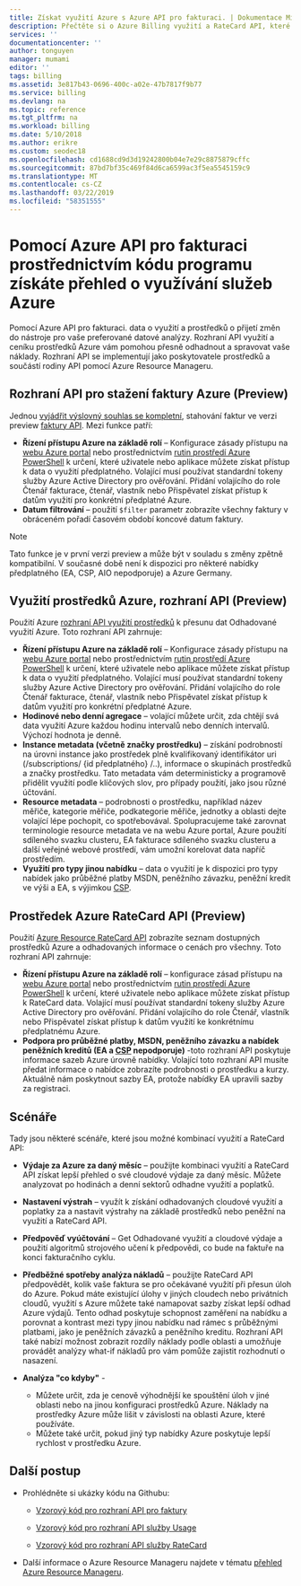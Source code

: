 ```yaml
---
title: Získat využití Azure s Azure API pro fakturaci. | Dokumentace Microsoftu
description: Přečtěte si o Azure Billing využití a RateCard API, které slouží k poskytování přehledů o spotřebě prostředků Azure a trendy.
services: ''
documentationcenter: ''
author: tonguyen
manager: mumami
editor: ''
tags: billing
ms.assetid: 3e817b43-0696-400c-a02e-47b7817f9b77
ms.service: billing
ms.devlang: na
ms.topic: reference
ms.tgt_pltfrm: na
ms.workload: billing
ms.date: 5/10/2018
ms.author: erikre
ms.custom: seodec18
ms.openlocfilehash: cd1688cd9d3d19242800b04e7e29c8875879cffc
ms.sourcegitcommit: 87bd7bf35c469f84d6ca6599ac3f5ea5545159c9
ms.translationtype: MT
ms.contentlocale: cs-CZ
ms.lasthandoff: 03/22/2019
ms.locfileid: "58351555"
---
```

# <a name="use-azure-billing-apis-to-programmatically-get-insight-into-your-azure-usage"></a>Pomocí Azure API pro fakturaci prostřednictvím kódu programu získáte přehled o využívání služeb Azure
Pomocí Azure API pro fakturaci. data o využití a prostředků o přijetí změn do nástroje pro vaše preferované datové analýzy. Rozhraní API využití a ceníku prostředků Azure vám pomohou přesně odhadnout a spravovat vaše náklady. Rozhraní API se implementují jako poskytovatele prostředků a součástí rodiny API pomocí Azure Resource Manageru.  

## <a name="azure-invoice-download-api-preview"></a>Rozhraní API pro stažení faktury Azure (Preview)
Jednou [vyjádřit výslovný souhlas se kompletní](billing-manage-access.md#opt-in), stahování faktur ve verzi preview [faktury API](/rest/api/billing). Mezi funkce patří:

* **Řízení přístupu Azure na základě rolí** – Konfigurace zásady přístupu na [webu Azure portal](https://portal.azure.com) nebo prostřednictvím [rutin prostředí Azure PowerShell](/powershell/azure/overview) k určení, které uživatele nebo aplikace můžete získat přístup k data o využití předplatného. Volající musí používat standardní tokeny služby Azure Active Directory pro ověřování. Přidání volajícího do role Čtenář fakturace, čtenář, vlastník nebo Přispěvatel získat přístup k datům využití pro konkrétní předplatné Azure.
* **Datum filtrování** – použití `$filter` parametr zobrazíte všechny faktury v obráceném pořadí časovém období koncové datum faktury.

> [!NOTE]
> Tato funkce je v první verzi preview a může být v souladu s změny zpětně kompatibilní. V současné době není k dispozici pro některé nabídky předplatného (EA, CSP, AIO nepodporuje) a Azure Germany.

## <a name="azure-resource-usage-api-preview"></a>Využití prostředků Azure, rozhraní API (Preview)
Použití Azure [rozhraní API využití prostředků](https://msdn.microsoft.com/library/azure/mt219003) k přesunu dat Odhadované využití Azure. Toto rozhraní API zahrnuje:

* **Řízení přístupu Azure na základě rolí** – Konfigurace zásady přístupu na [webu Azure portal](https://portal.azure.com) nebo prostřednictvím [rutin prostředí Azure PowerShell](/powershell/azure/overview) k určení, které uživatele nebo aplikace můžete získat přístup k data o využití předplatného. Volající musí používat standardní tokeny služby Azure Active Directory pro ověřování. Přidání volajícího do role Čtenář fakturace, čtenář, vlastník nebo Přispěvatel získat přístup k datům využití pro konkrétní předplatné Azure.
* **Hodinové nebo denní agregace** – volající můžete určit, zda chtějí svá data využití Azure každou hodinu intervalů nebo denních intervalů. Výchozí hodnota je denně.
* **Instance metadata (včetně značky prostředku)** – získání podrobností na úrovni instance jako prostředek plně kvalifikovaný identifikátor uri (/subscriptions/ {id předplatného} /..), informace o skupinách prostředků a značky prostředku. Tato metadata vám deterministicky a programově přidělit využití podle klíčových slov, pro případy použití, jako jsou různé účtování.
* **Resource metadata** – podrobnosti o prostředku, například název měřiče, kategorie měřiče, podkategorie měřiče, jednotky a oblasti dejte volající lépe pochopit, co spotřebovával. Spolupracujeme také zarovnat terminologie resource metadata ve na webu Azure portal, Azure použití sdíleného svazku clusteru, EA fakturace sdíleného svazku clusteru a další veřejné webové prostředí, vám umožní korelovat data napříč prostředím.
* **Využití pro typy jinou nabídku** – data o využití je k dispozici pro typy nabídek jako průběžné platby MSDN, peněžního závazku, peněžní kredit ve výši a EA, s výjimkou [CSP](https://docs.microsoft.com/azure/cloud-solution-provider/billing/azure-csp-invoice#retrieve-usage-data-for-a-specific-subscription).

## <a name="azure-resource-ratecard-api-preview"></a>Prostředek Azure RateCard API (Preview)
Použití [Azure Resource RateCard API](https://msdn.microsoft.com/library/azure/mt219005) zobrazíte seznam dostupných prostředků Azure a odhadovaných informace o cenách pro všechny. Toto rozhraní API zahrnuje:

* **Řízení přístupu Azure na základě rolí** – konfigurace zásad přístupu na [webu Azure portal](https://portal.azure.com) nebo prostřednictvím [rutin prostředí Azure PowerShell](/powershell/azure/overview) k určení, které uživatele nebo aplikace můžete získat přístup k RateCard data. Volající musí používat standardní tokeny služby Azure Active Directory pro ověřování. Přidání volajícího do role Čtenář, vlastník nebo Přispěvatel získat přístup k datům využití ke konkrétnímu předplatnému Azure.
* **Podpora pro průběžné platby, MSDN, peněžního závazku a nabídek peněžních kreditů (EA a [CSP](https://docs.microsoft.com/azure/cloud-solution-provider/billing/azure-csp-pricelist#get-prices-by-using-the-azure-rate-card) nepodporuje)** -toto rozhraní API poskytuje informace sazeb Azure úrovně nabídky.  Volající toto rozhraní API musíte předat informace o nabídce zobrazíte podrobnosti o prostředku a kurzy. Aktuálně nám poskytnout sazby EA, protože nabídky EA upravili sazby za registraci.

## <a name="scenarios"></a>Scénáře
Tady jsou některé scénáře, které jsou možné kombinací využití a RateCard API:

* **Výdaje za Azure za daný měsíc** – použijte kombinaci využití a RateCard API získat lepší přehled o své cloudové výdaje za daný měsíc. Můžete analyzovat po hodinách a denní sektorů odhadne využití a poplatků.
* **Nastavení výstrah** – využít k získání odhadovaných cloudové využití a poplatky za a nastavit výstrahy na základě prostředků nebo peněžní na využití a RateCard API.
* **Předpověď vyúčtování** – Get Odhadované využití a cloudové výdaje a použití algoritmů strojového učení k předpovědi, co bude na faktuře na konci fakturačního cyklu.
* **Předběžné spotřeby analýza nákladů** – použijte RateCard API předpovědět, kolik vaše faktura se pro očekávané využití při přesun úloh do Azure. Pokud máte existující úlohy v jiných cloudech nebo privátních cloudů, využití s Azure můžete také namapovat sazby získat lepší odhad Azure výdajů. Tento odhad poskytuje schopnost zaměření na nabídku a porovnat a kontrast mezi typy jinou nabídku nad rámec s průběžnými platbami, jako je peněžních závazků a peněžního kreditu. Rozhraní API také nabízí možnost zobrazit rozdíly náklady podle oblasti a umožňuje provádět analýzy what-if nákladů pro vám pomůže zajistit rozhodnutí o nasazení.
* **Analýza "co kdyby"** -

  * Můžete určit, zda je cenově výhodnější ke spouštění úloh v jiné oblasti nebo na jinou konfiguraci prostředků Azure. Náklady na prostředky Azure může lišit v závislosti na oblasti Azure, které používáte.
  * Můžete také určit, pokud jiný typ nabídky Azure poskytuje lepší rychlost v prostředku Azure.


## <a name="next-steps"></a>Další postup
* Prohlédněte si ukázky kódu na Githubu:
  * [Vzorový kód pro rozhraní API pro faktury](https://go.microsoft.com/fwlink/?linkid=845124)

  * [Vzorový kód pro rozhraní API služby Usage](https://github.com/Azure-Samples/billing-dotnet-usage-api)

  * [Vzorový kód pro rozhraní API služby RateCard](https://github.com/Azure-Samples/billing-dotnet-ratecard-api)

* Další informace o Azure Resource Manageru najdete v tématu [přehled Azure Resource Manageru](../azure-resource-manager/resource-group-overview.md).
